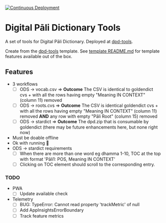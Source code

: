 [![Continuous Deployment](https://github.com/digitalpalitools/dpd-tools/workflows/Continuous%20Deployment/badge.svg)](https://github.com/digitalpalitools/dpd-tools/actions?query=workflow%3A%22Continuous+Deployment%22)

# Digital Pāli Dictionary Tools

A set of tools for Digital Pāli Dictionary. Deployed at [dpd-tools](https://apps.kitamstudios.com/dpd-tools).

Create from the [dpd-tools](https://github.com/kitamstudios/dpd-tools) template. See [template README.md](https://github.com/kitamstudios/dpd-tools/blob/358acedc91c62b31910087d54ffa2623761506e0/README.md) for template features available out of the box.

## Features

- 3 workflows
  - [ ] ODS -> vocab.csv => **Outcome** The CSV is identical to goldendict cvs + with all the rows having empty "Meaning IN CONTEXT" (column 11) removed
  - [ ] ODS -> roots.cvs => **Outcome** The CSV is identical goldendict cvs + with all the rows having empty "Meaning IN CONTEXT" (column 11) removed **AND** any row with empty "Pāli Root" (column 15) removed
  - [ ] ODS -> stardict => **Outcome** The dpd.zip that is consumable by goldendict (there may be future enhancements here, but none right now)
- Must be doable offline
- Ok with running 🐍
- ODS -> stardict requirements
  - [ ] When there are more than one word eg dhamma 1-10, TOC at the top with format 'Pāli1: POS, Meaning IN CONTEXT'
  - [ ] Clicking on TOC element should scroll to the corresponding entry.

### TODO

- PWA
  - [ ] Update available check
- Telemetry
  - [ ] BUG: TypeError: Cannot read property 'trackMetric' of null
  - [ ] Add AppInsightsErrorBoundary
  - [ ] Track feature metrics
